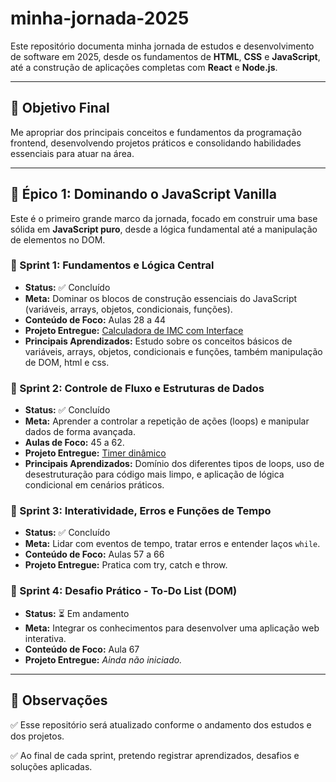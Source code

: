 # minha-jornada-2025

Este repositório documenta minha jornada de estudos e desenvolvimento de software em 2025, desde os fundamentos de **HTML**, **CSS** e **JavaScript**, até a construção de aplicações completas com **React** e **Node.js**.

---

## 🎯 Objetivo Final

Me apropriar dos principais conceitos e fundamentos da programação frontend, desenvolvendo projetos práticos e consolidando habilidades essenciais para atuar na área.

---

## 🚀 Épico 1: Dominando o JavaScript Vanilla

Este é o primeiro grande marco da jornada, focado em construir uma base sólida em **JavaScript puro**, desde a lógica fundamental até a manipulação de elementos no DOM.

### 📅 Sprint 1: Fundamentos e Lógica Central
- **Status:** ✅ Concluído
- **Meta:** Dominar os blocos de construção essenciais do JavaScript (variáveis, arrays, objetos, condicionais, funções).
- **Conteúdo de Foco:** Aulas 28 a 44
- **Projeto Entregue:** [Calculadora de IMC com Interface](./sprint-01-fundamentos-js/projeto-imc)
- **Principais Aprendizados:** Estudo sobre os conceitos básicos de variáveis, arrays, objetos, condicionais e funções, também manipulação de DOM, html e css.

### 📅 Sprint 2: Controle de Fluxo e Estruturas de Dados
- **Status:** ✅ Concluído
- **Meta:** Aprender a controlar a repetição de ações (loops) e manipular dados de forma avançada.
- **Aulas de Foco:** 45 a 62.
- **Projeto Entregue:** [Timer dinâmico](./sprint-02-controle-de-fluxo/ex-timer)
- **Principais Aprendizados:** Domínio dos diferentes tipos de loops, uso de desestruturação para código mais limpo, e aplicação de lógica condicional em cenários práticos.

### 📅 Sprint 3: Interatividade, Erros e Funções de Tempo
- **Status:** ✅ Concluído
- **Meta:** Lidar com eventos de tempo, tratar erros e entender laços `while`.
- **Conteúdo de Foco:** Aulas 57 a 66
- **Projeto Entregue:** Pratica com try, catch e throw.

### 📅 Sprint 4: Desafio Prático - To-Do List (DOM)
- **Status:** ⏳ Em andamento
- **Meta:** Integrar os conhecimentos para desenvolver uma aplicação web interativa.
- **Conteúdo de Foco:** Aula 67
- **Projeto Entregue:** *Ainda não iniciado.*

---

## 📌 Observações

✅ Esse repositório será atualizado conforme o andamento dos estudos e dos projetos.

✅ Ao final de cada sprint, pretendo registrar aprendizados, desafios e soluções aplicadas.

